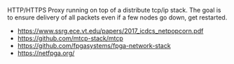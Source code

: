 HTTP/HTTPS Proxy running on top of a distribute tcp/ip stack.
The goal is to ensure delivery of all packets even if a few nodes go down, get restarted.


* https://www.ssrg.ece.vt.edu/papers/2017_icdcs_netpopcorn.pdf
* https://github.com/mtcp-stack/mtcp
* https://github.com/fpgasystems/fpga-network-stack
* https://netfpga.org/
